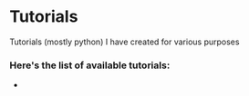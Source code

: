 # Tutorials
Tutorials (mostly python) I have created for various purposes
### Here's the list of available tutorials:
-
